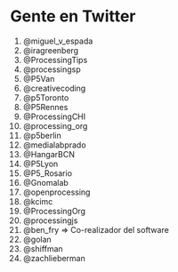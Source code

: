 # Gente en Twitter

1.  @miguel_v_espada 
2.  @iragreenberg
3.  @ProcessingTips
4.  @processingsp
5.  @P5Van
6.  @creativecoding
7.  @p5Toronto
8.  @P5Rennes
9.  @ProcessingCHI
10. @processing_org
11. @p5berlin
12. @medialabprado
13. @HangarBCN
14. @P5Lyon
15. @P5_Rosario
16. @Gnomalab
17. @openprocessing
18. @kcimc
19. @ProcessingOrg
20. @processingjs
21. @ben_fry => Co-realizador del software
22. @golan
23. @shiffman
24. @zachlieberman

